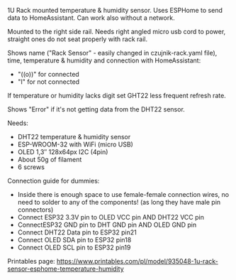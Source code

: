 1U Rack mounted temperature & humidity sensor. Uses ESPHome to send data to HomeAssistant. Can work also without a network.

Mounted to the right side rail. Needs right angled micro usb cord to power, straight ones do not seat properly with rack rail.

Shows name ("Rack Sensor" - easily changed in czujnik-rack.yaml file), time, temperature & humidity and connection with HomeAssistant:
- "((o))" for connected
- "I" for not connected

If temperature or humidity lacks digit set GHT22 less frequent refresh rate.

Shows "Error" if it's not getting data from the DHT22 sensor.


Needs:
- DHT22 temperature & humidity sensor
- ESP-WROOM-32 with WiFi (micro USB)
- OLED 1,3″ 128x64px I2C (4pin)
- About 50g of filament
- 6 screws

Connection guide for dummies:
- Inside there is enough space to use female-female connection wires, no need to solder to any of the components! (as long they have male pin connectors)
- Connect ESP32 3.3V pin to OLED VCC pin AND DHT22 VCC pin
- ConnectESP32 GND pin to DHT GND pin AND OLED GND pin
- Connect DHT22 Data pin to ESP32 pin21
- Connect OLED SDA pin to ESP32 pin18
- Connect OLED SCL pin to ESP32 pin19

Printables page: https://www.printables.com/pl/model/935048-1u-rack-sensor-esphome-temperature-humidity
